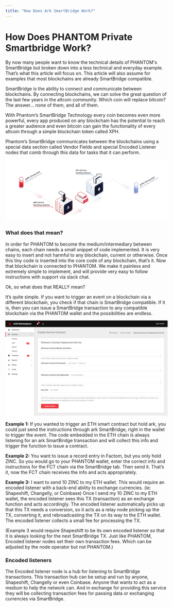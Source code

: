 ```yaml
---
title: "How Does Ark SmartBridge Work?"
---
```


# How Does PHANTOM Private Smartbridge Work?

By now many people want to know the technical details of PHANTOM's SmartBridge but broken down into a less technical and everyday example. That’s what this article will focus on. This article will also assume for examples that most blockchains are already SmartBridge compatible.

SmartBridge is the ability to connect and communicate between blockchains. By connecting blockchains, we can solve the great question of the last few years in the altcoin community. Which coin will replace bitcoin? The answer… none of them, and all of them.

With Phantom’s SmartBridge Technology every coin becomes even more powerful, every app produced on any blockchain has the potential to reach a greater audience and even bitcoin can gain the functionality of every altcoin through a simple blockchain token called XPH.

Phantom’s SmartBridge communicates between the blockchains using a special data section called Vendor Fields and special Encoded Listener nodes that comb through this data for tasks that it can perform.

![ACES](./assets/how-does-ark-smartbridge-work/9b0fa65-aces-ark-to-eth.png)

### What does that mean?
In order for PHANTOM to become the medium/intermediary between chains, each chain needs a small snippet of code implemented. It is very easy to insert and not harmful to any blockchain, current or otherwise. Once this tiny code is inserted into the core code of any blockchain, that’s it. Now that blockchain is connected to PHANTOM. We make it painless and extremely simple to implement, and will provide very easy to follow instructions with support via slack chat.

Ok, so what does that REALLY mean?

It’s quite simple. If you want to trigger an event on a blockchain via a different blockchain, you check if that chain is SmartBridge compatible. If it is, then you can issue a SmartBridge transaction to any compatible blockchain via the PHANTOM wallet and the possibilities are endless.

![ACES](./assets/how-does-ark-smartbridge-work/ba51bff-aces-marketplace-contract-form.png)

**Example 1:** If you wanted to trigger an ETH smart contract but hold ark, you could just send the instructions through ark SmartBridge, right in the wallet to trigger the event. The code embedded in the ETH chain is always listening for an ark SmartBridge transaction and will collect this info and trigger the function to issue a contract.

**Example 2:** You want to issue a record entry in Factom, but you only hold ZINC. So you would go to your PHANTOM wallet, enter the correct info and instructions for the FCT chain via the SmartBridge tab. Then send it. That’s it, now the FCT chain receives the info and acts appropriately.

**Example 3:** I want to send 10 ZINC to my ETH wallet. This would require an encoded listener with a back-end ability to exchange currencies. (ie: Shapeshift, Changelly, or Coinbase) Once I send my 10 ZINC to my ETH wallet, the encoded listener sees this TX (transaction) as an exchange function and acts accordingly. The encoded listener automatically picks up that this TX needs a conversion, so it acts as a relay node picking up the TX, converting it, and rebroadcasting the TX on its way to the ETH wallet. The encoded listener collects a small fee for processing the TX.

(Example 3 would require Shapeshift to be its own encoded listener so that it is always looking for the next SmartBridge TX. Just like PHANTOM, Encoded listener nodes set their own transaction fees. Which can be adjusted by the node operator but not PHANTOM.)

### Encoded listeners
The Encoded listener node is a hub for listening to SmartBridge transactions. This transaction hub can be setup and run by anyone, Shapeshift, Changelly or even Coinbase. Anyone that wants to act as a medium to help the network can. And in exchange for providing this service they will be collecting transaction fees for passing data or exchanging currencies via SmartBridge.
